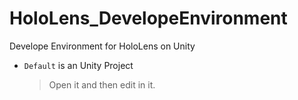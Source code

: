 # HoloLens_DevelopeEnvironment
Develope Environment for HoloLens on Unity

- `Default` is an Unity Project
  > Open it and then edit in it.
